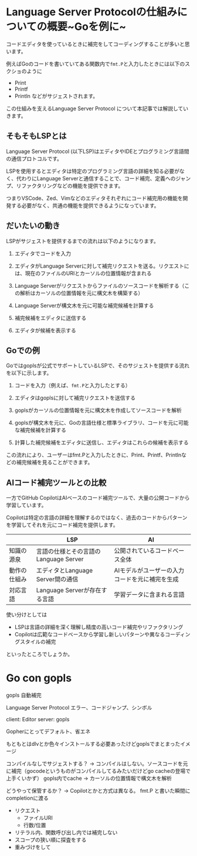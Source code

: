 # Language Server Protocolの仕組みについての概要~Goを例に~

コードエディタを使っているときに補完をしてコーディングすることが多いと思います。

例えばGoのコードを書いていてある関数内で`fmt.P`と入力したときには以下のスクショのように
- Print
- Printf
- Println
などがサジェストされます。

この仕組みを支えるLanguage Server Protocol について本記事では解説していきます。

## そもそもLSPとは

Language Server Protocol (以下LSP)はエディタやIDEとプログラミング言語間の通信プロトコルです。

LSPを使用するとエディタは特定のプログラミング言語の詳細を知る必要がなく、代わりにLanguage Serverと通信することで、コード補完、定義へのジャンプ、リファクタリングなどの機能を提供できます。

つまりVSCode、Zed、Vimなどのエディタそれぞれにコード補完用の機能を開発する必要がなく、共通の機能を提供できるようになっています。

## だいたいの動き

LSPがサジェストを提供するまでの流れは以下のようになります。

1. エディタでコードを入力

1. エディタがLanguage Serverに対して補完リクエストを送る。リクエストには、現在のファイルのURIとカーソルの位置情報が含まれる

1. Language Serverがリクエストからファイルのソースコードを解析する（この解析はカーソルの位置情報を元に構文木を構築する）

1. Language Serverが構文木を元に可能な補完候補を計算する

1. 補完候補をエディタに送信する

1. エディタが候補を表示する

## Goでの例

Goではgoplsが公式でサポートしているLSPで、そのサジェストを提供する流れを以下に示します。

1. コードを入力（例えば、`fmt.P`と入力したとする）

1. エディタはgoplsに対して補完リクエストを送信する

1. goplsがカーソルの位置情報を元に構文木を作成してソースコードを解析

1. goplsが構文木を元に、Goの言語仕様と標準ライブラリ、コードを元に可能な補完候補を計算する

1. 計算した補完候補をエディタに送信し、エディタはこれらの候補を表示する

この流れにより、ユーザーはfmt.Pと入力したときに、Print、Printf、Printlnなどの補完候補を見ることができます。

## AIコード補完ツールとの比較

一方でGitHub CopilotはAIベースのコード補完ツールで、大量の公開コードから学習しています。

Copilotは特定の言語の詳細を理解するのではなく、過去のコードからパターンを学習してそれを元にコード補完を提供します。

<!-- ここテーブルにする -->

| | LSP | AI |
| -- | -- | -- |
| 知識の源泉 | 言語の仕様とその言語のLanguage Server | 公開されているコードベース全体 |
| 動作の仕組み | エディタとLanguage Server間の通信 | AIモデルがユーザーの入力コードを元に補完を生成 |
| 対応言語 | Language Serverが存在する言語 | 学習データに含まれる言語 |

使い分けとしては

- LSPは言語の詳細を深く理解し精度の高いコード補完やリファクタリング
- Copilotは広範なコードベースから学習し新しいパターンや異なるコーディングスタイルの補完

といったところでしょうか。

# Go con gopls

gopls 自動補完

Language Server Protocol
エラー、コードジャンプ、シンボル

client: Editor
server: gopls

Gopherにとってデフォルト、省エネ

もともとはdlvとか色々インストールする必要あったけどgoplsでまとまったイメージ

コンパイルなしでサジェストする？
-> コンパイルはしない。ソースコードを元に補完（gocodeというものがコンパイルしてるみたいだけどgo cacheの登場で上手くいかず）
gopls内でcache -> カーソルの位置情報で構文木を解析

どうやって保管するか？
-> Copilotとかと方式は異なる。
fmt.P と書いた瞬間に completionに渡る
- リクエスト
  - ファイルURI
  - 行数/位置
- リテラル内、関数呼び出し内では補完しない
- スコープの狭い順に探査をする
- 重みづけをして
